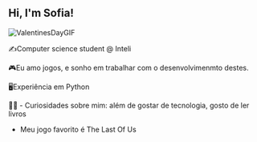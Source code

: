 ## Hi, I'm Sofia!

![ValentinesDayGIF](https://github.com/user-attachments/assets/13ca4830-354c-40f1-ac06-acb8c5094d0d)

✍️Computer science student @ Inteli

🎮Eu amo jogos, e sonho em trabalhar com o desenvolvimenmto destes. 

🖥️Experiência em Python
  
💁‍♀️ - Curiosidades sobre mim: além de gostar de tecnologia, gosto de ler livros
   - Meu jogo favorito é The Last Of Us
